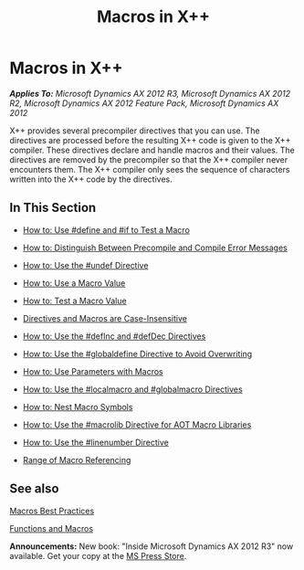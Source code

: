 ﻿---
title: Macros in X++
TOCTitle: Macros in X++
ms:assetid: 0de52e1d-e2f2-4b18-8927-111553a4efb2
ms:mtpsurl: https://msdn.microsoft.com/en-us/library/Cc197107(v=AX.60)
ms:contentKeyID: 35240475
ms.date: 05/18/2015
mtps_version: v=AX.60
---

# Macros in X++ 


_**Applies To:** Microsoft Dynamics AX 2012 R3, Microsoft Dynamics AX 2012 R2, Microsoft Dynamics AX 2012 Feature Pack, Microsoft Dynamics AX 2012_

X++ provides several precompiler directives that you can use. The directives are processed before the resulting X++ code is given to the X++ compiler. These directives declare and handle macros and their values. The directives are removed by the precompiler so that the X++ compiler never encounters them. The X++ compiler only sees the sequence of characters written into the X++ code by the directives.

## In This Section

  - [How to: Use \#define and \#if to Test a Macro](how-to-use-sharpdefine-and-sharpif-to-test-a-macro.md)  

  - [How to: Distinguish Between Precompile and Compile Error Messages](how-to-distinguish-between-precompile-and-compile-error-messages.md)  

  - [How to: Use the \#undef Directive](how-to-use-the-sharpundef-directive.md)  

  - [How to: Use a Macro Value](how-to-use-a-macro-value.md)  

  - [How to: Test a Macro Value](how-to-test-a-macro-value.md)  

  - [Directives and Macros are Case-Insensitive](directives-and-macros-are-case-insensitive.md)  

  - [How to: Use the \#defInc and \#defDec Directives](how-to-use-the-sharpdefinc-and-sharpdefdec-directives.md)  

  - [How to: Use the \#globaldefine Directive to Avoid Overwriting](how-to-use-the-sharpglobaldefine-directive-to-avoid-overwriting.md)  

  - [How to: Use Parameters with Macros](how-to-use-parameters-with-macros.md)  

  - [How to: Use the \#localmacro and \#globalmacro Directives](how-to-use-the-sharplocalmacro-and-sharpglobalmacro-directives.md)  

  - [How to: Nest Macro Symbols](how-to-nest-macro-symbols.md)  

  - [How to: Use the \#macrolib Directive for AOT Macro Libraries](how-to-use-the-sharpmacrolib-directive-for-aot-macro-libraries.md)  

  - [How to: Use the \#linenumber Directive](how-to-use-the-sharplinenumber-directive.md)  

  - [Range of Macro Referencing](range-of-macro-referencing.md)  

## See also

[Macros Best Practices](macros-best-practices.md)

[Functions and Macros](functions-and-macros.md)

  
**Announcements:** New book: "Inside Microsoft Dynamics AX 2012 R3" now available. Get your copy at the [MS Press Store](https://www.microsoftpressstore.com/store/inside-microsoft-dynamics-ax-2012-r3-9780735685109).

